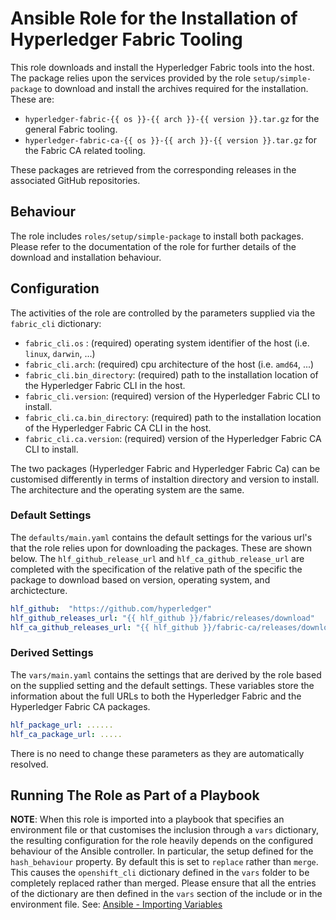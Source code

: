 <!--
 Copyright IBM Corp. All Rights Reserved.

 SPDX-License-Identifier: CC-BY-4.0
 -->
# Ansible Role for the Installation of Hyperledger Fabric Tooling

This role downloads and install the Hyperledger Fabric tools into the host. The package relies upon the services provided by the role `setup/simple-package` to download and install the archives required for the installation. These are:

- `hyperledger-fabric-{{ os }}-{{ arch }}-{{ version }}.tar.gz` for the general Fabric tooling.
- `hyperledger-fabric-ca-{{ os }}-{{ arch }}-{{ version }}.tar.gz` for the Fabric CA related tooling.

These packages are retrieved from the corresponding releases in the associated GitHub repositories.

## Behaviour

The role includes `roles/setup/simple-package` to install both packages. Please refer to the documentation of the role for further details of the download and installation behaviour.

## Configuration

The activities of the role are controlled by the parameters supplied via the `fabric_cli` dictionary:

- `fabric_cli.os` : (required) operating system identifier of the host (i.e. `linux`, `darwin`, ...)
- `fabric_cli.arch`: (required) cpu architecture of the host (i.e. `amd64`, ...)
- `fabric_cli.bin_directory`: (required) path to the installation location of the Hyperledger Fabric CLI in the host.
- `fabric_cli.version`: (required) version of the Hyperledger Fabric CLI to install.
- `fabric_cli.ca.bin_directory`: (required) path to the installation location of the Hyperledger Fabric CA CLI in the host.
- `fabric_cli.ca.version`: (required) version of the Hyperledger Fabric CA CLI to install.

The two packages (Hyperledger Fabric and Hyperledger Fabric Ca) can be customised differently in terms of instaltion directory and version to install. The architecture and the operating system are the same.

### Default Settings

The `defaults/main.yaml` contains the default settings for the various url's that the role relies upon for downloading the packages. These are shown below. The `hlf_github_release_url` and `hlf_ca_github_release_url` are completed with the specification of the relative path of the specific the package to download based on version, operating system, and archictecture.

```yaml
hlf_github:  "https://github.com/hyperledger"
hlf_github_releases_url: "{{ hlf_github }}/fabric/releases/download"
hlf_ca_github_releases_url: "{{ hlf_github }}/fabric-ca/releases/download"
```

### Derived Settings

The `vars/main.yaml` contains the settings that are derived by the role based on the supplied setting and the default settings. These variables store the information about the full URLs to both the Hyperledger Fabric and the Hyperledger Fabric CA packages.

```yaml
hlf_package_url: ......
hlf_ca_package_url: .....
```

There is no need to change these parameters as they are automatically resolved.

## Running The Role as Part of a Playbook

__NOTE__: When this role is imported into a playbook that specifies an environment file or that customises the inclusion through a `vars` dictionary, the resulting configuration for the role heavily depends on the configured behaviour of the Ansible controller. In particular, the setup defined for the `hash_behaviour` property. By default this is set to `replace` rather than `merge`. This causes the `openshift_cli` dictionary defined in the `vars` folder to be completely replaced rather than merged. Please ensure that all the entries of the dictionary are then defined in the `vars` section of the include or in the environment file. See: [Ansible - Importing Variables](https://docs.ansible.com/ansible/latest/user_guide/playbooks_variables.html#variable-precedence-where-should-i-put-a-variable) 



